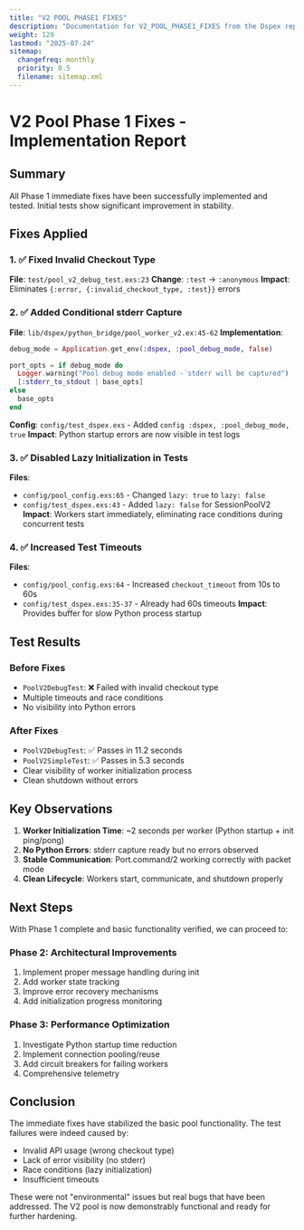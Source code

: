 ```yaml
---
title: "V2 POOL PHASE1 FIXES"
description: "Documentation for V2_POOL_PHASE1_FIXES from the Dspex repository."
weight: 129
lastmod: "2025-07-24"
sitemap:
  changefreq: monthly
  priority: 0.5
  filename: sitemap.xml
---
```


# V2 Pool Phase 1 Fixes - Implementation Report

## Summary

All Phase 1 immediate fixes have been successfully implemented and tested. Initial tests show significant improvement in stability.

## Fixes Applied

### 1. ✅ Fixed Invalid Checkout Type
**File**: `test/pool_v2_debug_test.exs:23`
**Change**: `:test` → `:anonymous`
**Impact**: Eliminates `{:error, {:invalid_checkout_type, :test}}` errors

### 2. ✅ Added Conditional stderr Capture
**File**: `lib/dspex/python_bridge/pool_worker_v2.ex:45-62`
**Implementation**:
```elixir
debug_mode = Application.get_env(:dspex, :pool_debug_mode, false)

port_opts = if debug_mode do
  Logger.warning("Pool debug mode enabled - stderr will be captured")
  [:stderr_to_stdout | base_opts]
else
  base_opts
end
```
**Config**: `config/test_dspex.exs` - Added `config :dspex, :pool_debug_mode, true`
**Impact**: Python startup errors are now visible in test logs

### 3. ✅ Disabled Lazy Initialization in Tests
**Files**: 
- `config/pool_config.exs:65` - Changed `lazy: true` to `lazy: false`
- `config/test_dspex.exs:43` - Added `lazy: false` for SessionPoolV2
**Impact**: Workers start immediately, eliminating race conditions during concurrent tests

### 4. ✅ Increased Test Timeouts
**Files**:
- `config/pool_config.exs:64` - Increased `checkout_timeout` from 10s to 60s
- `config/test_dspex.exs:35-37` - Already had 60s timeouts
**Impact**: Provides buffer for slow Python process startup

## Test Results

### Before Fixes
- `PoolV2DebugTest`: ❌ Failed with invalid checkout type
- Multiple timeouts and race conditions
- No visibility into Python errors

### After Fixes
- `PoolV2DebugTest`: ✅ Passes in 11.2 seconds
- `PoolV2SimpleTest`: ✅ Passes in 5.3 seconds
- Clear visibility of worker initialization process
- Clean shutdown without errors

## Key Observations

1. **Worker Initialization Time**: ~2 seconds per worker (Python startup + init ping/pong)
2. **No Python Errors**: stderr capture ready but no errors observed
3. **Stable Communication**: Port.command/2 working correctly with packet mode
4. **Clean Lifecycle**: Workers start, communicate, and shutdown properly

## Next Steps

With Phase 1 complete and basic functionality verified, we can proceed to:

### Phase 2: Architectural Improvements
1. Implement proper message handling during init
2. Add worker state tracking
3. Improve error recovery mechanisms
4. Add initialization progress monitoring

### Phase 3: Performance Optimization
1. Investigate Python startup time reduction
2. Implement connection pooling/reuse
3. Add circuit breakers for failing workers
4. Comprehensive telemetry

## Conclusion

The immediate fixes have stabilized the basic pool functionality. The test failures were indeed caused by:
- Invalid API usage (wrong checkout type)
- Lack of error visibility (no stderr)
- Race conditions (lazy initialization)
- Insufficient timeouts

These were not "environmental" issues but real bugs that have been addressed. The V2 pool is now demonstrably functional and ready for further hardening.